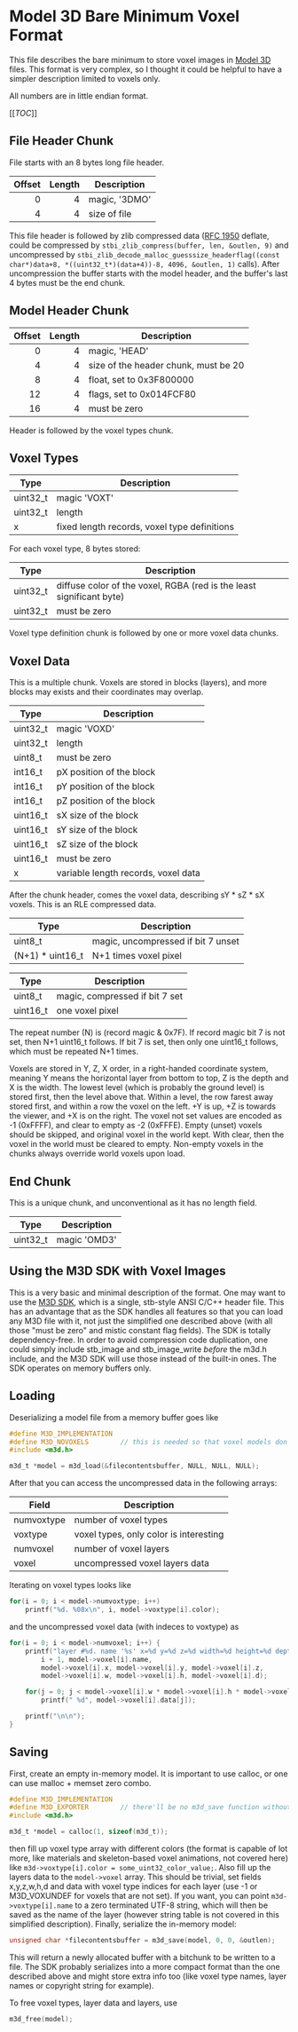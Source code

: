 Model 3D Bare Minimum Voxel Format
==================================

This file describes the bare minimum to store voxel images in [Model 3D](https://gitlab.com/bztsrc/model3d/blob/master/docs/m3d_format.md)
files. This format is very complex, so I thought it could be helpful to have a simpler description limited to voxels only.

All numbers are in little endian format.

[[_TOC_]]

## File Header Chunk

File starts with an 8 bytes long file header.

| Offset | Length | Description                             |
|-------:|-------:|-----------------------------------------|
|      0 |      4 | magic, '3DMO'                           |
|      4 |      4 | size of file                            |

This file header is followed by zlib compressed data ([RFC 1950](http://tools.ietf.org/html/rfc1950) deflate, could be compressed
by `stbi_zlib_compress(buffer, len, &outlen, 9)` and uncompressed by
`stbi_zlib_decode_malloc_guesssize_headerflag((const char*)data+8, *((uint32_t*)(data+4))-8, 4096, &outlen, 1)` calls).
After uncompression the buffer starts with the model header, and the buffer's last 4 bytes must be the end chunk.

## Model Header Chunk

| Offset | Length | Description                             |
|-------:|-------:|-----------------------------------------|
|      0 |      4 | magic, 'HEAD'                           |
|      4 |      4 | size of the header chunk, must be 20    |
|      8 |      4 | float, set to 0x3F800000                |
|     12 |      4 | flags, set to 0x014FCF80                |
|     16 |      4 | must be zero                            |

Header is followed by the voxel types chunk.

## Voxel Types

| Type     | Description                                         |
|----------|-----------------------------------------------------|
| uint32_t | magic 'VOXT'                                        |
| uint32_t | length                                              |
| x        | fixed length records, voxel type definitions        |

For each voxel type, 8 bytes stored:

| Type     | Description                                                           |
|----------|-----------------------------------------------------------------------|
| uint32_t | diffuse color of the voxel, RGBA (red is the least significant byte)  |
| uint32_t | must be zero                                                          |

Voxel type definition chunk is followed by one or more voxel data chunks.

## Voxel Data

This is a multiple chunk. Voxels are stored in blocks (layers), and more blocks may exists and their coordinates may overlap.

| Type     | Description                                         |
|----------|-----------------------------------------------------|
| uint32_t | magic 'VOXD'                                        |
| uint32_t | length                                              |
| uint8_t  | must be zero                                        |
| int16_t  | pX position of the block                            |
| int16_t  | pY position of the block                            |
| int16_t  | pZ position of the block                            |
| uint16_t | sX size of the block                                |
| uint16_t | sY size of the block                                |
| uint16_t | sZ size of the block                                |
| uint16_t | must be zero                                        |
| x        | variable length records, voxel data                 |

After the chunk header, comes the voxel data, describing sY \* sZ \* sX voxels. This is an RLE compressed data.

| Type             | Description                        |
|------------------|------------------------------------|
| uint8_t          | magic, uncompressed if bit 7 unset |
| (N+1) * uint16_t | N+1 times voxel pixel              |

| Type             | Description                        |
|------------------|------------------------------------|
| uint8_t          | magic, compressed if bit 7 set     |
| uint16_t         | one voxel pixel                    |

The repeat number (N) is (record magic & 0x7F). If record magic bit 7 is not set, then N+1 uint16_t follows. If bit 7 is set,
then only one uint16_t follows, which must be repeated N+1 times.

Voxels are stored in Y, Z, X order, in a right-handed coordinate system, meaning Y means the horizontal layer from bottom to
top, Z is the depth and X is the width. The lowest level (which is probably the ground level) is stored first, then the level
above that. Within a level, the row farest away stored first, and within a row the voxel on the left. +Y is up, +Z is towards the
viewer, and +X is on the right. The voxel not set values are encoded as -1 (0xFFFF), and clear to empty as -2 (0xFFFE). Empty
(unset) voxels should be skipped, and original voxel in the world kept. With clear, then the voxel in the world must be cleared
to empty. Non-empty voxels in the chunks always override world voxels upon load.

## End Chunk

This is a unique chunk, and unconventional as it has no length field.

| Type      | Description               |
|-----------|---------------------------|
| uint32_t  | magic 'OMD3'              |

Using the M3D SDK with Voxel Images
-----------------------------------

This is a very basic and minimal description of the format. One may want to use the [M3D SDK](https://gitlab.com/bztsrc/model3d/blob/master/m3d.h),
which is a single, stb-style ANSI C/C++ header file. This has an advantage that as the SDK handles all features so that you can
load any M3D file with it, not just the simplified one described above (with all those "must be zero" and mistic constant flag
fields). The SDK is totally dependency-free. In order to avoid compression code duplication, one could simply include stb_image
and stb_image_write *before* the m3d.h include, and the M3D SDK will use those instead of the built-in ones. The SDK operates
on memory buffers only.

## Loading

Deserializing a model file from a memory buffer goes like
```c
#define M3D_IMPLEMENTATION
#define M3D_NOVOXELS        // this is needed so that voxel models don't get automatically converted to triangle mesh
#include <m3d.h>

m3d_t *model = m3d_load(&filecontentsbuffer, NULL, NULL, NULL);
```

After that you can access the uncompressed data in the following arrays:

| Field      | Description                            |
|------------|----------------------------------------|
| numvoxtype | number of voxel types                  |
| voxtype    | voxel types, only color is interesting |
| numvoxel   | number of voxel layers                 |
| voxel      | uncompressed voxel layers data         |

Iterating on voxel types looks like
```c
for(i = 0; i < model->numvoxtype; i++)
    printf("%d. %08x\n", i, model->voxtype[i].color);
```
and the uncompressed voxel data (with indeces to voxtype) as
```c
for(i = 0; i < model->numvoxel; i++) {
    printf("layer #%d. name '%s' x=%d y=%d z=%d width=%d height=%d depth=%d\n  data:",
        i + 1, model->voxel[i].name,
        model->voxel[i].x, model->voxel[i].y, model->voxel[i].z,
        model->voxel[i].w, model->voxel[i].h, model->voxel[i].d);

    for(j = 0; j < model->voxel[i].w * model->voxel[i].h * model->voxel[i].d; j++)
        printf(" %d", model->voxel[i].data[j]);

    printf("\n\n");
}
```

## Saving

First, create an empty in-memory model. It is important to use calloc, or one can use malloc + memset zero combo.
```c
#define M3D_IMPLEMENTATION
#define M3D_EXPORTER        // there'll be no m3d_save function without this define
#include <m3d.h>

m3d_t *model = calloc(1, sizeof(m3d_t));
```
then fill up voxel type array with different colors (the format is capable of lot more, like materials and skeleton-based voxel
animations, not covered here) like `m3d->voxtype[i].color = some_uint32_color_value;`. Also fill up the layers data to the
`model->voxel` array. This should be trivial, set fields x,y,z,w,h,d and data with voxel type indices for each layer (use -1 or
M3D_VOXUNDEF for voxels that are not set). If you want, you can point `m3d->voxtype[i].name` to a zero terminated UTF-8 string,
which will then be saved as the name of the layer (however string table is not covered in this simplified description). Finally,
serialize the in-memory model:
```c
unsigned char *filecontentsbuffer = m3d_save(model, 0, 0, &outlen);
```
This will return a newly allocated buffer with a bitchunk to be written to a file. The SDK probably serializes into a more
compact format than the one described above and might store extra info too (like voxel type names, layer names or copyright
string for example).

To free voxel types, layer data and layers, use
```c
m3d_free(model);
```

